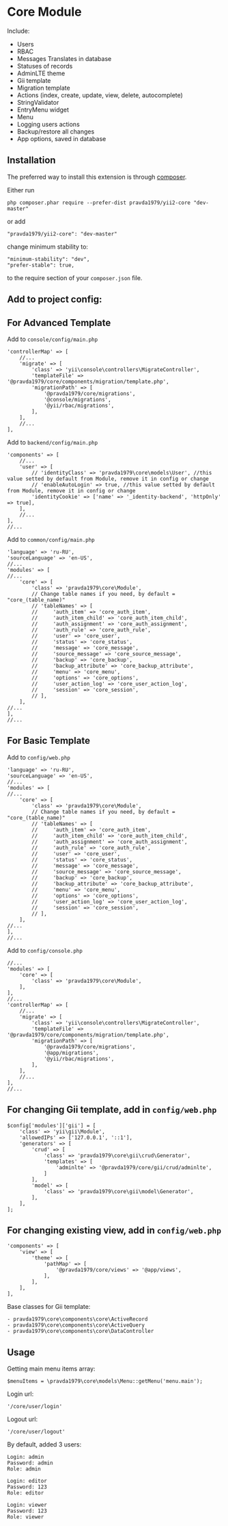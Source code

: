 Core Module
===========
Include:
- Users
- RBAC
- Messages Translates in database
- Statuses of records
- AdminLTE theme
- Gii template
- Migration template
- Actions (index, create, update, view, delete, autocomplete)
- StringValidator
- EntryMenu widget
- Menu
- Logging users actions
- Backup/restore all changes
- App options, saved in database

Installation
------------

The preferred way to install this extension is through [composer](http://getcomposer.org/download/).

Either run

```
php composer.phar require --prefer-dist pravda1979/yii2-core "dev-master"
```

or add

```
"pravda1979/yii2-core": "dev-master"
```

change minimum stability to:
```
"minimum-stability": "dev",
"prefer-stable": true,
```

to the require section of your `composer.json` file.

Add to project config:
----------------------

For Advanced Template
-------------------

Add to `console/config/main.php`

    'controllerMap' => [
        //...
        'migrate' => [
            'class' => 'yii\console\controllers\MigrateController',
            'templateFile' => '@pravda1979/core/components/migration/template.php',
            'migrationPath' => [
                '@pravda1979/core/migrations',
                '@console/migrations',
                '@yii/rbac/migrations',
            ],
        ],
        //...
    ],    

Add to `backend/config/main.php`

    'components' => [
        //...
        'user' => [
            // 'identityClass' => 'pravda1979\core\models\User', //this value setted by default from Module, remove it in config or change
            // 'enableAutoLogin' => true, //this value setted by default from Module, remove it in config or change
            'identityCookie' => ['name' => '_identity-backend', 'httpOnly' => true],
        ],
        //...
    ],
    //...

Add to `common/config/main.php`

    'language' => 'ru-RU',
    'sourceLanguage' => 'en-US',
    //...
    'modules' => [
    //...
        'core' => [
            'class' => 'pravda1979\core\Module',
            // Change table names if you need, by default = "core_(table_name)"
            // 'tableNames' => [
            //     'auth_item' => 'core_auth_item',
            //     'auth_item_child' => 'core_auth_item_child',
            //     'auth_assignment' => 'core_auth_assignment',
            //     'auth_rule' => 'core_auth_rule',
            //     'user' => 'core_user',
            //     'status' => 'core_status',
            //     'message' => 'core_message',
            //     'source_message' => 'core_source_message',
            //     'backup' => 'core_backup',
            //     'backup_attribute' => 'core_backup_attribute',
            //     'menu' => 'core_menu',
            //     'options' => 'core_options',
            //     'user_action_log' => 'core_user_action_log',
            //     'session' => 'core_session',
            // ],
        ],
    //...
    ],
    //...
        

For Basic Template
-------------------

Add to `config/web.php`

    'language' => 'ru-RU',
    'sourceLanguage' => 'en-US',
    //...
    'modules' => [
    //...
        'core' => [
            'class' => 'pravda1979\core\Module',
            // Change table names if you need, by default = "core_(table_name)"
            // 'tableNames' => [
            //     'auth_item' => 'core_auth_item',
            //     'auth_item_child' => 'core_auth_item_child',
            //     'auth_assignment' => 'core_auth_assignment',
            //     'auth_rule' => 'core_auth_rule',
            //     'user' => 'core_user',
            //     'status' => 'core_status',
            //     'message' => 'core_message',
            //     'source_message' => 'core_source_message',
            //     'backup' => 'core_backup',
            //     'backup_attribute' => 'core_backup_attribute',
            //     'menu' => 'core_menu',
            //     'options' => 'core_options',
            //     'user_action_log' => 'core_user_action_log',
            //     'session' => 'core_session',
            // ],
        ],
    //...
    ],
    //...
    
Add to `config/console.php`

    //...
    'modules' => [
        'core' => [
            'class' => 'pravda1979\core\Module',
        ],
    ],
    //...
    'controllerMap' => [
        //...
        'migrate' => [
            'class' => 'yii\console\controllers\MigrateController',
            'templateFile' => '@pravda1979/core/components/migration/template.php',
            'migrationPath' => [
                '@pravda1979/core/migrations',
                '@app/migrations',
                '@yii/rbac/migrations',
            ],
        ],
        //...
    ],    
    //...



For changing Gii template, add in `config/web.php`
--------------------------------------------------

    $config['modules']['gii'] = [
        'class' => 'yii\gii\Module',
        'allowedIPs' => ['127.0.0.1', '::1'],
        'generators' => [
            'crud' => [
                'class' => 'pravda1979\core\gii\crud\Generator',
                'templates' => [
                    'adminlte' => '@pravda1979/core/gii/crud/adminlte',
                ]
            ],
            'model' => [
                'class' => 'pravda1979\core\gii\model\Generator',
            ],
        ],
    ];

    
For changing existing view, add in `config/web.php`
----------------------------------------------------

    'components' => [
        'view' => [
            'theme' => [
                'pathMap' => [
                    '@pravda1979/core/views' => '@app/views',
                ],
            ],
        ],
    ],
        

Base classes for Gii template:

```
- pravda1979\core\components\core\ActiveRecord
- pravda1979\core\components\core\ActiveQuery
- pravda1979\core\components\core\DataController
```

                            
Usage
-----

Getting main menu items array:
```
$menuItems = \pravda1979\core\models\Menu::getMenu('menu.main');
```

Login url:
```
'/core/user/login'
```

Logout url:
```
'/core/user/logout'
```

By default, added 3 users:
```
Login: admin
Password: admin
Role: admin
```
```
Login: editor
Password: 123
Role: editor
```
```
Login: viewer
Password: 123
Role: viewer
```
